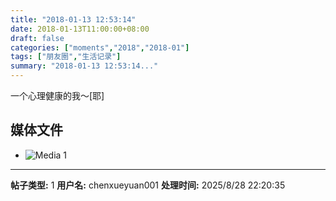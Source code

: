 ```yaml
---
title: "2018-01-13 12:53:14"
date: 2018-01-13T11:00:00+08:00
draft: false
categories: ["moments","2018","2018-01"]
tags: ["朋友圈","生活记录"]
summary: "2018-01-13 12:53:14..."
---
```


一个心理健康的我～[耶]

## 媒体文件

- ![Media 1](/Moments/photos/2018-01-13/201801131253140.jpg)

---

**帖子类型:** 1
**用户名:** chenxueyuan001
**处理时间:** 2025/8/28 22:20:35